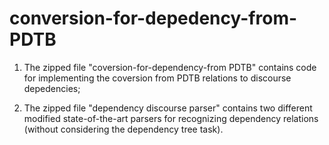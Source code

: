 # conversion-for-depedency-from-PDTB

1) The zipped file "coversion-for-dependency-from PDTB" contains code for implementing the coversion from PDTB relations to discourse depedencies;

2) The zipped file "dependency discourse parser" contains two different modified state-of-the-art parsers for recognizing dependency relations (without considering the dependency tree task). 
